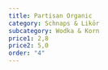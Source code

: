 ```yaml
---
title: Partisan Organic
category: Schnaps & Likör
subcategory: Wodka & Korn
price1: 2,8
price2: 5,0
order: "4"
---
```


